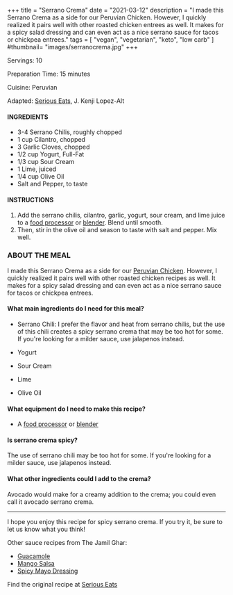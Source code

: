 +++
title = "Serrano Crema"
date = "2021-03-12"
description = "I made this Serrano Crema as a side for our Peruvian Chicken. However, I quickly realized it pairs well with other roasted chicken entrees as well. It makes for a spicy salad dressing and can even act as a nice serrano sauce for tacos or chickpea entrees."
tags = [
    "vegan",
    "vegetarian",
    "keto",
    "low carb"
]
#thumbnail= "images/serranocrema.jpg"
+++

Servings: 10 <!--more-->

Preparation Time: 15 minutes

Cuisine: Peruvian

Adapted: [Serious Eats](https://www.seriouseats.com/recipes/2017/07/peruvian-style-grilled-chicken-sandwiches-recipe.html), J. Kenji Lopez-Alt

#### INGREDIENTS 

* 3-4 Serrano Chilis, roughly chopped 
* 1 cup Cilantro, chopped 
* 3 Garlic Cloves, chopped 
* 1/2 cup Yogurt, Full-Fat 
* 1/3 cup Sour Cream 
* 1 Lime, juiced 
* 1/4 cup Olive Oil 
* Salt and Pepper, to taste
  
#### INSTRUCTIONS

1. Add the serrano chilis, cilantro, garlic, yogurt, sour cream, and lime juice to a [food processor](https://amzn.to/3vE4gs7) or [blender](https://amzn.to/2RqFDQM). Blend until smooth. 
2. Then, stir in the olive oil and season to taste with salt and pepper. Mix well. 
 
### ABOUT THE MEAL

I made this Serrano Crema as a side for our  [Peruvian Chicken](https://www.jamilghar.com/recipe/peruvian_chicken/). However, I quickly realized it pairs well with other roasted chicken recipes as well. It makes for a spicy salad dressing and can even act as a nice serrano sauce for tacos or chickpea entrees.

#### What main ingredients do I need for this meal?

* Serrano Chili: I prefer the flavor and heat from serrano chilis, but the use of this chili creates a spicy serrano crema that may be too hot for some. If you're looking for a milder sauce, use jalapenos instead. 

* Yogurt

* Sour Cream 

* Lime 

* Olive Oil

#### What equipment do I need to make this recipe?

* A [food processor](https://amzn.to/3vE4gs7) or [blender](https://amzn.to/2RqFDQM) 

#### Is serrano crema spicy? 
The use of serrano chili may be too hot for some. If you're looking for a milder sauce, use jalapenos instead. 

#### What other ingredients could I add to the crema? 
Avocado would make for a creamy addition to the crema; you could even call it avocado serrano crema.   

----
I hope you enjoy this recipe for spicy serrano crema. If you try it, be sure to let us know what you think!

Other sauce recipes from The Jamil Ghar:
* [Guacamole](https://www.jamilghar.com/recipe/guacamole/)
* [Mango Salsa](https://www.jamilghar.com/recipe/mango_salsa/)
* [Spicy Mayo Dressing](https://www.jamilghar.com/recipe/spicy_mayo_dressing/)


Find the original recipe at [Serious Eats](https://www.seriouseats.com/recipes/2017/07/peruvian-style-grilled-chicken-sandwiches-recipe.html)
